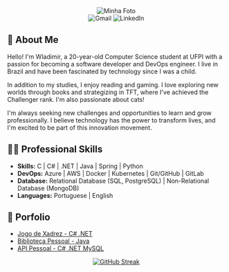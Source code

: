 
<div align="center">
  <img src="https://i.imgur.com/uEVIGHd.png" alt="Minha Foto"/>
</div>

<div align="center">
  <a href="mailto:wladimirgadelhajob@gmail.com" style="text-decoration: none;">
    <img src="https://img.shields.io/badge/Gmail-D14836?style=for-the-badge&logo=gmail&logoColor=white" alt="Gmail">
  </a>
  <a href="https://www.linkedin.com/in/wladimir-gadelha-aab7a7227/" style="text-decoration: none;">
    <img src="https://img.shields.io/badge/LinkedIn-4682B4?style=for-the-badge&logo=linkedin&logoColor=white" alt="LinkedIn">
  </a>
</div>






## 🎃 About Me

Hello! I'm Wladimir, a 20-year-old Computer Science student at UFPI with a passion for becoming a software developer and DevOps engineer. I live in Brazil and have been fascinated by technology since I was a child.

In addition to my studies, I enjoy reading and gaming. I love exploring new worlds through books and strategizing in TFT, where I've achieved the Challenger rank. I'm also passionate about cats!

I'm always seeking new challenges and opportunities to learn and grow professionally. I believe technology has the power to transform lives, and I'm excited to be part of this innovation movement.

##  👨‍💻 Professional Skills
-  **Skills:**  C | C# | .NET | Java | Spring | Python
-  **DevOps:**  Azure | AWS | Docker | Kubernetes | Git/GitHub | GitLab 
-  **Database:** Relational Database (SQL, PostgreSQL) | Non-Relational Database (MongoDB)
-  **Languages:** Portuguese | English

## 💎 Porfolio
- [Jogo de Xadrez - C# .NET]()
- [Biblioteca Pessoal - Java ](https://github.com/VlaadX/PersonalLibrary_Java)
- [API Pessoal - C# .NET MySQL](https://github.com/VlaadX/API_Csharp)




<div align="center">
  <a href="https://git.io/streak-stats"><img src="https://streak-stats.demolab.com?user=VlaadX&theme=dracula&hide_border=true&border_radius=10&card_width=660&hide_longest_streak=true" alt="GitHub Streak" /></a>
</div>

